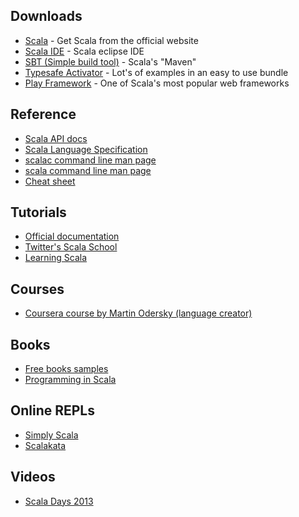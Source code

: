 ## Downloads

- [Scala](http://www.scala-lang.org/downloads) - Get Scala from the official website
- [Scala IDE](http://scala-ide.org/download/sdk.html) - Scala eclipse IDE
- [SBT (Simple build tool)](http://www.scala-sbt.org/release/docs/Getting-Started/Setup.html) - Scala's "Maven"
- [Typesafe Activator](http://typesafe.com/activator) - Lot's of examples in an easy to use bundle
- [Play Framework](http://www.playframework.com/download) - One of Scala's most popular web frameworks 

## Reference 

- [Scala API docs](http://www.scala-lang.org/api/current/index.html) 
- [Scala Language Specification](http://www.scala-lang.org/docu/files/ScalaReference.pdf)
- [scalac command line man page](http://www.scala-lang.org/docu/files/tools/scalac.html)
- [scala command line man page](http://www.scala-lang.org/docu/files/tools/scala.html)
- [Cheat sheet](http://docs.scala-lang.org/cheatsheets/)

## Tutorials

- [Official documentation](http://docs.scala-lang.org/tutorials/)
- [Twitter's Scala School](http://twitter.github.io/scala_school/)
- [Learning Scala](http://www.scala-lang.org/node/1305)

## Courses 

- [Coursera course by Martin Odersky (language creator)](https://www.coursera.org/course/progfun)

## Books

- [Free books samples](http://typesafe.com/resources/free-books)
- [Programming in Scala](http://amzn.com/0981531644)

## Online REPLs 

- [Simply Scala](http://www.simplyscala.com/)
- [Scalakata](http://www.scalakata.com/)

## Videos

- [Scala Days 2013](http://www.parleys.com/channel/51ae1022e4b01033a7e4b6ca)
